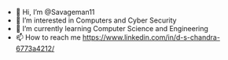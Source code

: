 - 👋 Hi, I’m @Savageman11
- 👀 I’m interested in Computers and Cyber Security
- 🌱 I’m currently learning Computer Science and Engineering
- 📫 How to reach me https://www.linkedin.com/in/d-s-chandra-6773a4212/

<!---
Savageman11/Savageman11 is a ✨ special ✨ repository because its `README.md` (this file) appears on your GitHub profile.
You can click the Preview link to take a look at your changes.
--->

